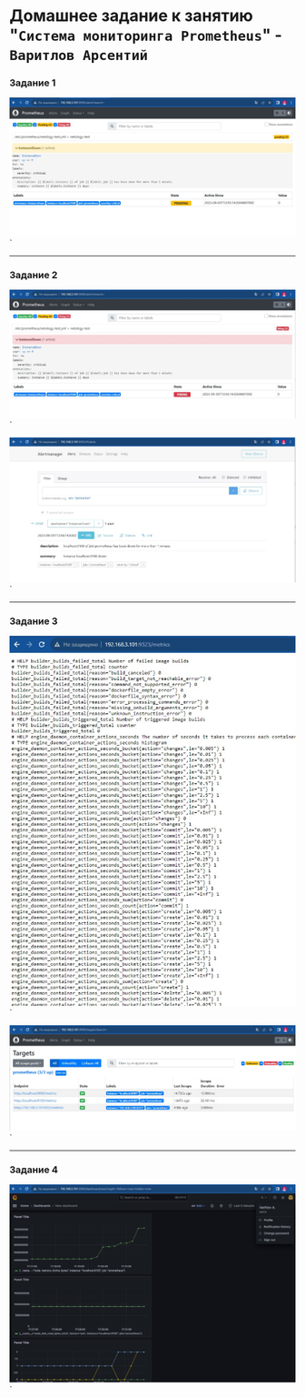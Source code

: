 # Домашнее задание к занятию "`Система мониторинга Prometheus`" - `Варитлов Арсентий`


### Задание 1

![Скриншот 1](https://github.com/ArsentiyV/02-monitoring/blob/main/img/prometheus-2-1.jpg)`

---

### Задание 2

![Скриншот 3](https://github.com/ArsentiyV/02-monitoring/blob/main/img/prometheus-2-2.jpg)`

![Скриншот 3](https://github.com/ArsentiyV/02-monitoring/blob/main/img/prometheus-2-2_1.jpg)`

---

### Задание 3

![Скриншот 4](https://github.com/ArsentiyV/02-monitoring/blob/main/img/prometheus-2-3.jpg)`

![Скриншот 4](https://github.com/ArsentiyV/02-monitoring/blob/main/img/prometheus-2-3_1.jpg)`

---

### Задание 4

![Скриншот 4](https://github.com/ArsentiyV/02-monitoring/blob/main/img/prometheus-2-4.jpg)`


